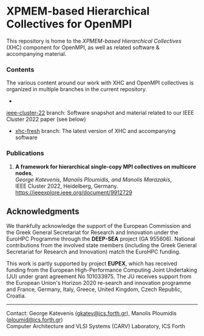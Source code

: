 # XPMEM-based Hierarchical Collectives for OpenMPI

This repository is home to the *XPMEM-based Hierarchical Collectives* (XHC)
component for OpenMPI, as well as related software & accompanying material.

### Contents

The various content around our work with XHC and OpenMPI collectives is
organized in multiple branches in the current repository.

- 
[ieee-cluster-22](https://github.com/CARV-ICS-FORTH/XHC-OpenMPI/tree/ieee-cluster-22)
branch: Software snapshot and material related to our IEEE Cluster 2022 paper
(see below)

- [xhc-fresh](https://github.com/CARV-ICS-FORTH/XHC-OpenMPI/tree/xhc-fresh)
branch: The latest version of XHC and accompanying software

### Publications

1. **A framework for hierarchical single-copy MPI collectives on multicore nodes**,  
*George Katevenis, Manolis Ploumidis, and Manolis Marazakis*,  
IEEE Cluster 2022, Heidelberg, Germany.  
https://ieeexplore.ieee.org/document/9912729

##  Acknowledgments

We thankfully acknowledge the support of the European Commission and the Greek
General Secretariat for Research and Innovation under the EuroHPC Programme
through the **DEEP-SEA** project (GA 955606). National contributions from the
involved state members (including the Greek General Secretariat for Research
and Innovation) match the EuroHPC funding.

This work is partly supported by project **EUPEX**, which has received funding
from the European High-Performance Computing Joint Undertaking (JU) under grant
agreement No 101033975. The JU receives support from the European Union's
Horizon 2020 re-search and innovation programme and France, Germany, Italy,
Greece, United Kingdom, Czech Republic, Croatia.

---

Contact: George Katevenis (gkatev@ics.forth.gr), Manolis Ploumidis (ploumid@ics.forth.gr)  
Computer Architecture and VLSI Systems (CARV) Laboratory, ICS Forth

